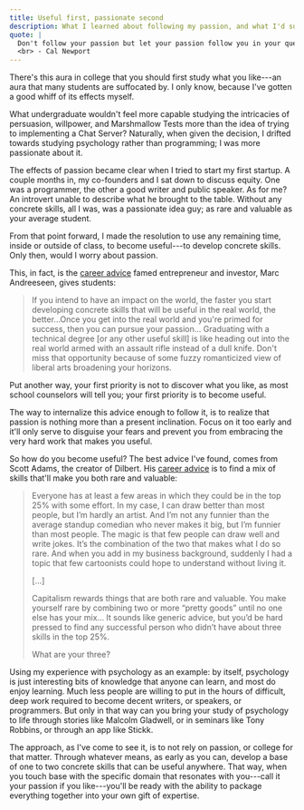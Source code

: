 ```yaml
---
title: Useful first, passionate second
description: What I learned about following my passion, and what I'd suggest you do instead.
quote: | 
  Don't follow your passion but let your passion follow you in your quest to become really good at what you do.
  <br> - Cal Newport
---
```


There's this aura in college that you should first study what you like---an aura that many students are suffocated by. I only know, because I've gotten a good whiff of its effects myself.

What undergraduate wouldn't feel more capable studying the intricacies of persuasion, willpower, and Marshmallow Tests more than the idea of trying to implementing a Chat Server? Naturally, when given the decision, I drifted towards studying psychology rather than programming; I was more passionate about it.

The effects of passion became clear when I tried to start my first startup. A couple months in, my co-founders and I sat down to discuss equity. One was a programmer, the other a good writer and public speaker. As for me? An introvert unable to describe what he brought to the table. Without any concrete skills, all I was, was a passionate idea guy; as rare and valuable as your average student.

From that point forward, I made the resolution to use any remaining time, inside or outside of class, to become useful---to develop concrete skills. Only then, would I worry about passion.

This, in fact, is the [career advice](https://pmarchive.com/guide_to_career_planning_part2.html) famed entrepreneur and investor, Marc Andreeseen, gives students:

>If you intend to have an impact on the world, the faster you start developing concrete skills that will be useful in the real world, the better...Once you get into the real world and you're primed for success, then you can pursue your passion... Graduating with a technical degree [or any other useful skill] is like heading out into the real world armed with an assault rifle instead of a dull knife. Don't miss that opportunity because of some fuzzy romanticized view of liberal arts broadening your horizons.

Put another way, your first priority is not to discover what you like, as most school counselors will tell you; your first priority is to become useful.

The way to internalize this advice enough to follow it, is to realize that passion is nothing more than a present inclination. Focus on it too early and it'll only serve to disguise your fears and prevent you from embracing the very hard work that makes you useful.

So how do you become useful? The best advice I've found, comes from Scott Adams, the creator of Dilbert. His [career advice](https://dilbertblog.typepad.com/the_dilbert_blog/2007/07/career-advice.html) is to find a mix of skills that'll make you both rare and valuable:

> Everyone has at least a few areas in which they could be in the top 25% with some effort. In my case, I can draw better than most people, but I’m hardly an artist. And I’m not any funnier than the average standup comedian who never makes it big, but I’m funnier than most people. The magic is that few people can draw well and write jokes. It’s the combination of the two that makes what I do so rare. And when you add in my business background, suddenly I had a topic that few cartoonists could hope to understand without living it.
> 
> [...]
> 
> Capitalism rewards things that are both rare and valuable. You make yourself rare by combining two or more “pretty goods” until no one else has your mix... It sounds like generic advice, but you’d be hard pressed to find any successful person who didn’t have about three skills in the top 25%.
> 
> What are your three?

Using my experience with psychology as an example: by itself, psychology is just interesting bits of knowledge that anyone can learn, and most do enjoy learning. Much less people are willing to put in the hours of difficult, deep work required to become decent writers, or speakers, or programmers. But only in that way can you bring your study of psychology to life through stories like Malcolm Gladwell, or in seminars like Tony Robbins, or through an app like Stickk.

The approach, as I've come to see it, is to not rely on passion, or college for that matter. Through whatever means, as early as you can, develop a base of one to two concrete skills that can be useful anywhere. That way, when you touch base with the specific domain that resonates with you---call it your passion if you like---you'll be ready with the ability to package everything together into your own gift of expertise.

